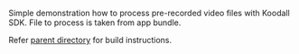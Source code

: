 Simple demonstration how to process pre-recorded video files with Koodall SDK.
File to process is taken from app bundle.

Refer [parent directory](../) for build instructions.  